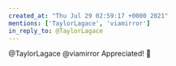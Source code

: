 ```yaml
---
created_at: "Thu Jul 29 02:59:17 +0000 2021"
mentions: ['TaylorLagace', 'viamirror']
in_reply_to: @TaylorLagace
---
```


@TaylorLagace @viamirror Appreciated! 🙏
